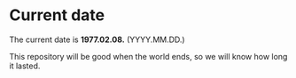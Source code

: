 # Current date

The current date is **1977.02.08.** (YYYY.MM.DD.)

This repository will be good when the world ends, so we will know how long it lasted.